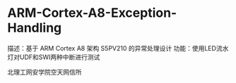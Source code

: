 # ARM-Cortex-A8-Exception-Handling
描述：基于 ARM Cortex A8 架构 S5PV210 的异常处理设计
功能：使用LED流水灯对UDF和SWI两种中断进行测试

北理工网安学院空天网信所
